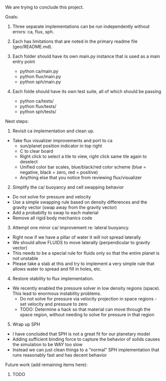 We are trying to conclude this project.


Goals:
1) Three separate implementations can be run independently without errors: ca, flux, sph.

2) Each has limitations that are noted in the primary readme file (geo/README.md).

3) Each folder should have its own main.py instance that is used as a main entry point
    - python ca/main.py
    - python flux/main.py
    - python sph/main.py

4) Each folde should have its own test suite, all of which should be passing
    - python ca/tests/
    - python flux/tests/
    - python sph/tests/
    
Next steps:
1) Revisit ca implementation and clean up.
- Take flux visualizer improvements and port to ca
    - sun/planet position indicator in top right
    - C to clear board
    - Right click to select a tile to view, right click same tile again to deselect
    - Unified color bar scales, blue/black/red color scheme (blue = negative, black = zero, red = positive)
    - Anything else that you notice from reviewing flux/visualizer

2) Simplify the ca/ buoyancy and cell swapping behavior
- Do not solve for pressure and velocity
- Use a simple swapping rule based on density differences and the gravity vector (swap away from the gravity vector)
- Add a probabilty to swap to each material
- Remove all rigid body mechanics code

3) Attempt one minor ca/ improvement re: lateral buoyancy.
- Right now if we have a pillar of water it will not spread laterally
- We should allow FLUIDS to move laterally (perpendicular to gravity vector)
- This needs to be a special rule for fluids only so that the entire planet is not unstable
- Please take a stab at this and try to implement a very simple rule that allows water to spread and fill in holes, etc.

4) Restore stability to flux implementation.
- We recently enabled the pressure solver in low density regions (space). This lead to enormous instability problems.
    - Do not solve for pressure via velocity projection in space regions - set velocity and pressure to zero
    - TODO: Determine a hack so that material can move through the space region, without needing to solve for pressure in that region

5) Wrap up SPH
- I have concluded that SPH is not a great fit for our planetary model
- Adding sufficient binding force to capture the behavior of solids causes the simulation to be WAY too slow
- Instead we can just clean things to a "normal" SPH implementation that runs reasonably fast and has decent behavior

Future work (add remaining items here):
1) TODO